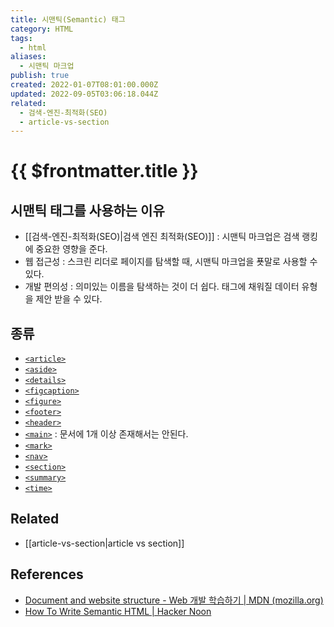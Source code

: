 ```yaml
---
title: 시맨틱(Semantic) 태그
category: HTML
tags:
  - html
aliases:
  - 시맨틱 마크업
publish: true
created: 2022-01-07T08:01:00.000Z
updated: 2022-09-05T03:06:18.044Z
related:
  - 검색-엔진-최적화(SEO)
  - article-vs-section
---
```


# {{ $frontmatter.title }}

## 시맨틱 태그를 사용하는 이유

- [[검색-엔진-최적화(SEO)|검색 엔진 최적화(SEO)]] : 시맨틱 마크업은 검색 랭킹에 중요한 영향을 준다.
- 웹 접근성 : 스크린 리더로 페이지를 탐색할 때, 시맨틱 마크업을 푯말로 사용할 수 있다.
- 개발 편의성 : 의미있는 이름을 탐색하는 것이 더 쉽다. 태그에 채워질 데이터 유형을 제안 받을 수 있다.

## 종류

- [`<article>`](https://developer.mozilla.org/ko/docs/Web/HTML/Element/article)
- [`<aside>`](https://developer.mozilla.org/ko/docs/Web/HTML/Element/aside)
- [`<details>`](https://developer.mozilla.org/ko/docs/Web/HTML/Element/details)
- [`<figcaption>`](https://developer.mozilla.org/ko/docs/Web/HTML/Element/figcaption)
- [`<figure>`](https://developer.mozilla.org/ko/docs/Web/HTML/Element/figure)
- [`<footer>`](https://developer.mozilla.org/ko/docs/Web/HTML/Element/footer)
- [`<header>`](https://developer.mozilla.org/ko/docs/Web/HTML/Element/header)
- [`<main>`](https://developer.mozilla.org/ko/docs/Web/HTML/Element/main) : 문서에 1개 이상 존재해서는 안된다.
- [`<mark>`](https://developer.mozilla.org/ko/docs/Web/HTML/Element/mark)
- [`<nav>`](https://developer.mozilla.org/ko/docs/Web/HTML/Element/nav)
- [`<section>`](https://developer.mozilla.org/ko/docs/Web/HTML/Element/section)
- [`<summary>`](https://developer.mozilla.org/ko/docs/Web/HTML/Element/summary)
- [`<time>`](https://developer.mozilla.org/ko/docs/Web/HTML/Element/time)

## Related

- [[article-vs-section|article vs section]]

## References

- [Document and website structure - Web 개발 학습하기 | MDN (mozilla.org)](https://developer.mozilla.org/ko/docs/Learn/HTML/Introduction_to_HTML/Document_and_website_structure#html_%EB%A0%88%EC%9D%B4%EC%95%84%EC%9B%83_%EC%9A%94%EC%86%8C%EC%9D%98_%EC%84%B8%EB%B6%80_%EC%82%AC%ED%95%AD)
- [How To Write Semantic HTML | Hacker Noon](https://hackernoon.com/how-to-write-semantic-html-dkq3ulo)
